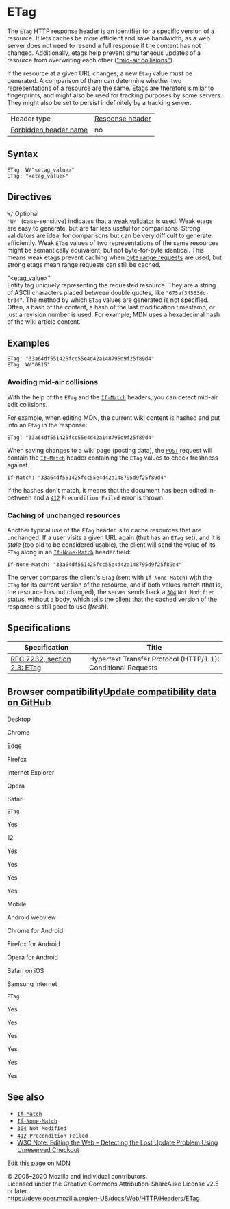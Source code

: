 ETag
====

The `ETag` HTTP response header is an identifier for a specific version of a resource. It lets caches be more efficient and save bandwidth, as a web server does not need to resend a full response if the content has not changed. Additionally, etags help prevent simultaneous updates of a resource from overwriting each other (["mid-air collisions"](#Caching_of_unchanged_resources)).

If the resource at a given URL changes, a new `Etag` value *must* be generated. A comparison of them can determine whether two representations of a resource are the same. Etags are therefore similar to fingerprints, and might also be used for tracking purposes by some servers. They might also be set to persist indefinitely by a tracking server.

<table><tbody><tr class="odd"><td>Header type</td><td><a href="https://developer.mozilla.org/en-US/docs/Glossary/Response_header">Response header</a></td></tr><tr class="even"><td><a href="https://developer.mozilla.org/en-US/docs/Glossary/Forbidden_header_name">Forbidden header name</a></td><td>no</td></tr></tbody></table>

Syntax
------

    ETag: W/"<etag_value>"
    ETag: "<etag_value>"

Directives
----------

 `W/` <span class="inlineIndicator optional optionalInline">Optional</span>   
`'W/'` (case-sensitive) indicates that a [weak validator](../conditional_requests#Weak_validation) is used. Weak etags are easy to generate, but are far less useful for comparisons. Strong validators are ideal for comparisons but can be very difficult to generate efficiently. Weak `ETag` values of two representations of the same resources might be semantically equivalent, but not byte-for-byte identical. This means weak etags prevent caching when [byte range requests](accept-ranges) are used, but strong etags mean range requests can still be cached.

"&lt;etag\_value&gt;"  
Entity tag uniquely representing the requested resource. They are a string of ASCII characters placed between double quotes, like `"675af34563dc-tr34"`. The method by which `ETag` values are generated is not specified. Often, a hash of the content, a hash of the last modification timestamp, or just a revision number is used. For example, MDN uses a hexadecimal hash of the wiki article content.

Examples
--------

    ETag: "33a64df551425fcc55e4d42a148795d9f25f89d4"
    ETag: W/"0815"

### Avoiding mid-air collisions

With the help of the `ETag` and the [`If-Match`](if-match) headers, you can detect mid-air edit collisions.

For example, when editing MDN, the current wiki content is hashed and put into an `Etag` in the response:

    ETag: "33a64df551425fcc55e4d42a148795d9f25f89d4"

When saving changes to a wiki page (posting data), the [`POST`](../methods/post) request will contain the [`If-Match`](if-match) header containing the `ETag` values to check freshness against.

    If-Match: "33a64df551425fcc55e4d42a148795d9f25f89d4"

If the hashes don't match, it means that the document has been edited in-between and a [`412`](../status/412) `Precondition Failed` error is thrown.

### Caching of unchanged resources

Another typical use of the `ETag` header is to cache resources that are unchanged. If a user visits a given URL again (that has an `ETag` set), and it is *stale* (too old to be considered usable), the client will send the value of its `ETag` along in an [`If-None-Match`](if-none-match) header field:

    If-None-Match: "33a64df551425fcc55e4d42a148795d9f25f89d4"

The server compares the client's `ETag` (sent with `If-None-Match`) with the `ETag` for its current version of the resource, and if both values match (that is, the resource has not changed), the server sends back a [`304`](../status/304) `Not Modified` status, without a body, which tells the client that the cached version of the response is still good to use (*fresh*).

Specifications
--------------

<table><thead><tr class="header"><th>Specification</th><th>Title</th></tr></thead><tbody><tr class="odd"><td><a href="https://tools.ietf.org/html/rfc7232#section-2.3">RFC 7232, section 2.3: ETag</a></td><td>Hypertext Transfer Protocol (HTTP/1.1): Conditional Requests</td></tr></tbody></table>

Browser compatibility<a href="https://github.com/mdn/browser-compat-data" class="bc-github-link">Update compatibility data on GitHub</a>
----------------------------------------------------------------------------------------------------------------------------------------

Desktop

<span class="bc-head-txt-label bc-head-icon-chrome">Chrome</span>

<span class="bc-head-txt-label bc-head-icon-edge">Edge</span>

<span class="bc-head-txt-label bc-head-icon-firefox">Firefox</span>

<span class="bc-head-txt-label bc-head-icon-ie">Internet Explorer</span>

<span class="bc-head-txt-label bc-head-icon-opera">Opera</span>

<span class="bc-head-txt-label bc-head-icon-safari">Safari</span>

`ETag`

Yes

12

Yes

Yes

Yes

Yes

Mobile

<span class="bc-head-txt-label bc-head-icon-webview_android">Android webview</span>

<span class="bc-head-txt-label bc-head-icon-chrome_android">Chrome for Android</span>

<span class="bc-head-txt-label bc-head-icon-firefox_android">Firefox for Android</span>

<span class="bc-head-txt-label bc-head-icon-opera_android">Opera for Android</span>

<span class="bc-head-txt-label bc-head-icon-safari_ios">Safari on iOS</span>

<span class="bc-head-txt-label bc-head-icon-samsunginternet_android">Samsung Internet</span>

`ETag`

Yes

Yes

Yes

Yes

Yes

Yes

See also
--------

-   [`If-Match`](if-match)
-   [`If-None-Match`](if-none-match)
-   [`304`](../status/304)` Not Modified`
-   [`412`](../status/412)` Precondition Failed`
-   [W3C Note: Editing the Web – Detecting the Lost Update Problem Using Unreserved Checkout](https://www.w3.org/1999/04/Editing/)

<a href="https://developer.mozilla.org/en-US/docs/Web/HTTP/Headers/ETag$edit" class="_attribution-link">Edit this page on MDN</a>

© 2005–2020 Mozilla and individual contributors.  
Licensed under the Creative Commons Attribution-ShareAlike License v2.5 or later.  
<a href="https://developer.mozilla.org/en-US/docs/Web/HTTP/Headers/ETag" class="_attribution-link">https://developer.mozilla.org/en-US/docs/Web/HTTP/Headers/ETag</a>
